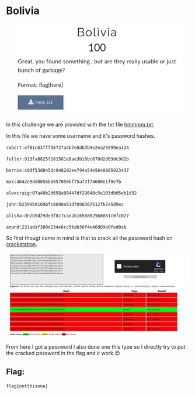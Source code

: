 # Bolivia 

<p align="center">
  <img alt="bolivia" src="https://github.com/VulnFreak/The-Cyber-Grabs-CTF/blob/master/Images/bolivia.png">
 </p>
 
 In this challenge we are provided with the txt file [hmmmm.txt](https://github.com/VulnFreak/The-Cyber-Grabs-CTF/blob/master/Challenge_docs/hmm.txt).
 
 In this file we have some username and it's password hashes.
 
 `robert:ef01c63fff98727a4b7e8db3b9e2ea25899ea124`
 
`fuller:913fa8825f281581e8ae3b18bc670d2d03dc9d2b`

`bernie:c0df53d045dc948202ee794a54e5640865923437`

`max:4642e9dd8056bb057056bf75a73f74600e1f8e7b`

`alexcraig:07a40b2d658a08447df29640c5e103db05eb1d32`

`john:b2399b0109bfc8090a51d7098367512fb7e5d9ec`

`alisha:de2b9d29de9f8c7caeab1658802560081c0fc027`

`anand:231adaf300d234e6cc56ab36f4e46d09e0fed0ab`


So first thougt came in mind is that to crack all the password hash on [crackstation](https://crackstation.net).

<p align="center">
  <img src="https://github.com/VulnFreak/The-Cyber-Grabs-CTF/blob/master/Images/crackstation.png">
 </p>
 
 From here I got a password I also done one this type so I directly try to put the cracked password in the flag and it work.😉
 
 ## Flag:
 
`flag{notthisone}`


